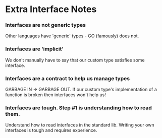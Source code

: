 # Extra Interface Notes

### Interfaces are **not** generic types

Other languages have 'generic' types - GO (famously) does not.

### Interfaces are 'implicit'

We don't manually have to say that our custom type satisfies some interface.

### Interfaces are a contract to help us manage types

GARBAGE IN -> GARBAGE OUT.
If our custom type's implementation of a function is broken then interfaces won't help us!

### Interfaces are tough. Step #1 is understanding how to read them.

Understand how to read interfaces in the standard lib. Writing your own interfaces is tough and requires experience.
